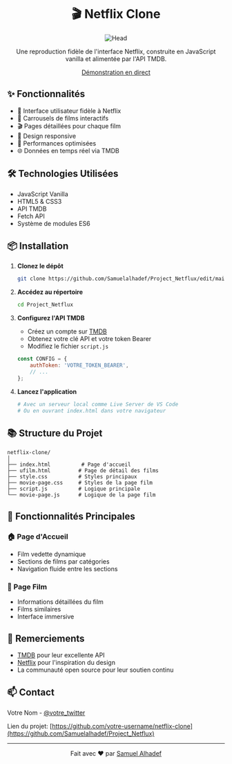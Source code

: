 <div align="center">




# 🎬 Netflix Clone

![Head](https://github.com/user-attachments/assets/b2838547-33f0-4a9b-b130-fcbd10e2a99e)



Une reproduction fidèle de l'interface Netflix, construite en JavaScript vanilla et alimentée par l'API TMDB.

[Démonstration en direct](https://votre-demo-url.com) 
</div>

## ✨ Fonctionnalités

- 🎯 Interface utilisateur fidèle à Netflix
- 🔄 Carrousels de films interactifs
- 🎬 Pages détaillées pour chaque film
- 📱 Design responsive
- 🚀 Performances optimisées
- 🌐 Données en temps réel via TMDB



## 🛠️ Technologies Utilisées

- JavaScript Vanilla
- HTML5 & CSS3
- API TMDB
- Fetch API
- Système de modules ES6

## 📦 Installation

1. **Clonez le dépôt**
   ```bash
   git clone https://github.com/Samuelalhadef/Project_Netflux/edit/main/README.md
   ```

2. **Accédez au répertoire**
   ```bash
   cd Project_Netflux
   ```

3. **Configurez l'API TMDB**
   - Créez un compte sur [TMDB](https://www.themoviedb.org/)
   - Obtenez votre clé API et votre token Bearer
   - Modifiez le fichier `script.js`
   ```javascript
   const CONFIG = {
       authToken: 'VOTRE_TOKEN_BEARER',
       // ...
   };
   ```

4. **Lancez l'application**
   ```bash
   # Avec un serveur local comme Live Server de VS Code
   # Ou en ouvrant index.html dans votre navigateur
   ```

## 📚 Structure du Projet

```
netflix-clone/
│
├── index.html          # Page d'accueil
├── ufilm.html         # Page de détail des films
├── style.css          # Styles principaux
├── movie-page.css     # Styles de la page film
├── script.js          # Logique principale
└── movie-page.js      # Logique de la page film
```

## 🔋 Fonctionnalités Principales

### 🏠 Page d'Accueil
- Film vedette dynamique
- Sections de films par catégories
- Navigation fluide entre les sections

### 🎥 Page Film
- Informations détaillées du film
- Films similaires
- Interface immersive



## 🙏 Remerciements

- [TMDB](https://www.themoviedb.org/) pour leur excellente API
- [Netflix](https://www.netflix.com/) pour l'inspiration du design
- La communauté open source pour leur soutien continu

## 📫 Contact

Votre Nom - [@votre_twitter](https://x.com/SAMUELALHADEF)

Lien du projet: [https://github.com/votre-username/netflix-clone](https://github.com/Samuelalhadef/Project_Netflux)

---
<div align="center">
  
Fait avec ❤️ par [Samuel Alhadef](https://github.com/Samuelalhadef/)

</div>
